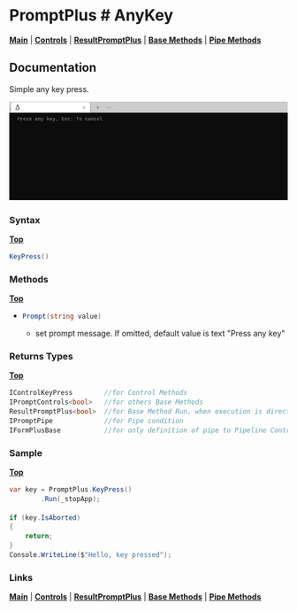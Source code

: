 # PromptPlus # AnyKey
[**Main**](index.md#help) | 
[**Controls**](index.md#apis) |
[**ResultPromptPlus**](resultpromptplus) |
[**Base Methods**](basemethods) |
[**Pipe Methods**](pipemethods)

## Documentation
Simple any key press.

![](./images/Anykey.gif)

### Syntax
[**Top**](#promptplus--anykey)

```csharp
KeyPress() 
```

### Methods
[**Top**](#promptplus--anykey)

- ```csharp
  Prompt(string value)
  ``` 
  - set prompt message. If omitted, default value is text "Press any key"

### Returns Types
[**Top**](#promptplus--anykey)

```csharp
IControlKeyPress        //for Control Methods
IPromptControls<bool>   //for others Base Methods
ResultPromptPlus<bool>  //for Base Method Run, when execution is direct 
IPromptPipe             //for Pipe condition 
IFormPlusBase           //for only definition of pipe to Pipeline Control
```


### Sample
[**Top**](#promptplus--anykey)

```csharp
var key = PromptPlus.KeyPress()
        .Run(_stopApp);

if (key.IsAborted)
{
    return;
}
Console.WriteLine($"Hello, key pressed");
```

### Links
[**Main**](index.md#help) | 
[**Controls**](index.md#apis) |
[**ResultPromptPlus**](resultpromptplus) |
[**Base Methods**](basemethods) |
[**Pipe Methods**](pipemethods)
